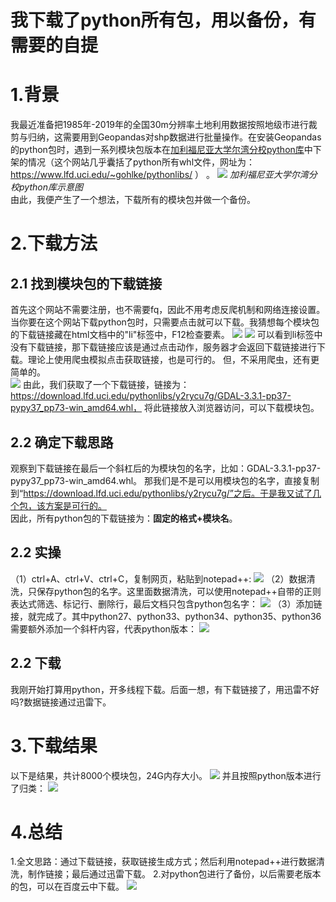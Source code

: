 #  我下载了python所有包，用以备份，有需要的自提

# 1.背景
我最近准备把1985年-2019年的全国30m分辨率土地利用数据按照地级市进行裁剪与归纳，这需要用到Geopandas对shp数据进行批量操作。在安装Geopandas的python包时，遇到一系列模块包版本在[加利福尼亚大学尔湾分校python库](https://www.lfd.uci.edu/~gohlke/pythonlibs/)中下架的情况（这个网站几乎囊括了python所有whl文件，网址为：https://www.lfd.uci.edu/~gohlke/pythonlibs/ ） 。
![](https://gitee.com/kitmyfaceplease/image_upload/raw/master/img/202108142234197.png)
*加利福尼亚大学尔湾分校python库示意图*  
由此，我便产生了一个想法，下载所有的模块包并做一个备份。

# 2.下载方法
## 2.1 找到模块包的下载链接
首先这个网站不需要注册，也不需要fq，因此不用考虑反爬机制和网络连接设置。  
当你要在这个网站下载python包时，只需要点击就可以下载。我猜想每个模块包的下载链接藏在html文档中的"li"标签中，F12检查要素。 
![](https://gitee.com/kitmyfaceplease/image_upload/raw/master/img/202108142257516.gif)
![](https://gitee.com/kitmyfaceplease/image_upload/raw/master/img/202108142303759.png)
可以看到li标签中没有下载链接，那下载链接应该是通过点击动作，服务器才会返回下载链接进行下载。理论上使用爬虫模拟点击获取链接，也是可行的。
但，不采用爬虫，还有更简单的。  
![](https://gitee.com/kitmyfaceplease/image_upload/raw/master/img/202108142311583.png)
由此，我们获取了一个下载链接，链接为：  
https://download.lfd.uci.edu/pythonlibs/y2rycu7g/GDAL-3.3.1-pp37-pypy37_pp73-win_amd64.whl， 将此链接放入浏览器访问，可以下载模块包。

## 2.2 确定下载思路
观察到下载链接在最后一个斜杠后的为模块包的名字，比如：GDAL-3.3.1-pp37-pypy37_pp73-win_amd64.whl。
那我们是不是可以用模块包的名字，直接复制到“https://download.lfd.uci.edu/pythonlibs/y2rycu7g/”之后。于是我又试了几个包，该方案是可行的。  
因此，所有python包的下载链接为：**固定的格式+模块名**。
## 2.2 实操
（1）ctrl+A、ctrl+V、ctrl+C，复制网页，粘贴到notepad++:
![](https://gitee.com/kitmyfaceplease/image_upload/raw/master/img/202108142326522.png)
（2）数据清洗，只保存python包的名字。这里面数据清洗，可以使用notepad++自带的正则表达式筛选、标记行、删除行，最后文档只包含python包名字：
![](https://gitee.com/kitmyfaceplease/image_upload/raw/master/img/202108142330141.png)
（3）添加链接，就完成了。其中python27、python33、python34、python35、python36需要额外添加一个斜杆内容，代表python版本：
![](https://gitee.com/kitmyfaceplease/image_upload/raw/master/img/202108142335056.png)
## 2.2 下载
我刚开始打算用python，开多线程下载。后面一想，有下载链接了，用迅雷不好吗?数据链接通过迅雷下。
# 3.下载结果
以下是结果，共计8000个模块包，24G内存大小。
![](https://gitee.com/kitmyfaceplease/image_upload/raw/master/img/202108142218017.png)
并且按照python版本进行了归类：
![](https://gitee.com/kitmyfaceplease/image_upload/raw/master/img/202108142339110.png)

# 4.总结
1.全文思路：通过下载链接，获取链接生成方式；然后利用notepad++进行数据清洗，制作链接；最后通过迅雷下载。
2.对python包进行了备份，以后需要老版本的包，可以在百度云中下载。
![](https://gitee.com/kitmyfaceplease/image_upload/raw/master/img/202108150001207.jpg)